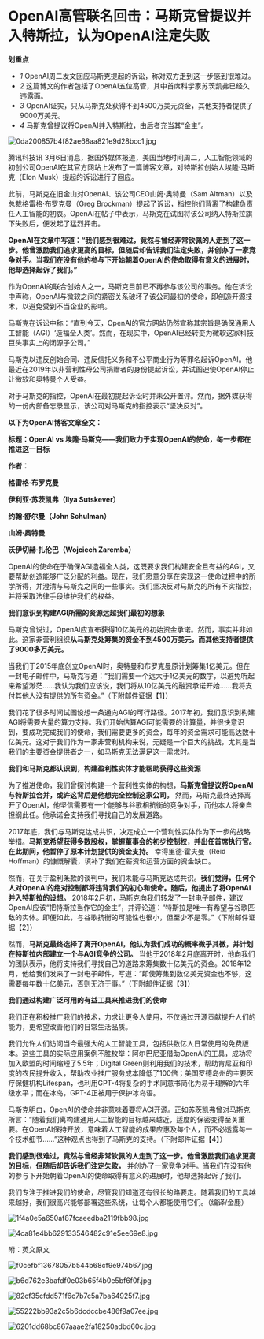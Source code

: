 # OpenAI高管联名回击：马斯克曾提议并入特斯拉，认为OpenAI注定失败

**划重点**

  * _1_ OpenAI周二发文回应马斯克提起的诉讼，称对双方走到这一步感到很难过。
  * _2_ 这篇博文的作者包括了OpenAI五位高管，其中首席科学家苏茨凯弗已经久违露面。
  * _3_ OpenAI证实，只从马斯克处获得不到4500万美元资金，其他支持者提供了9000万美元。
  * _4_ 马斯克曾提议将OpenAI并入特斯拉，由后者充当其“金主”。

![0da200857b4f82ae68aa821e9d28bcc1.jpg](https://raw.githubusercontent.com/qqhsx/qqnews_image/main/2024/03/06/OpenAI高管联名回击：马斯克曾提议并入特斯拉，认为OpenAI注定失败/0da200857b4f82ae68aa821e9d28bcc1.jpg)

腾讯科技讯
3月6日消息，据国外媒体报道，美国当地时间周二，人工智能领域的初创公司OpenAI在其官方网站上发布了一篇博客文章，对特斯拉创始人埃隆·马斯克（Elon
Musk）提起的诉讼进行了回应。

此前，马斯克在旧金山对OpenAI、该公司CEO山姆·奥特曼（Sam Altman）以及总裁格雷格·布罗克曼（Greg
Brockman）提起了诉讼，指控他们背离了构建负责任人工智能的初衷。OpenAI在帖子中表示，马斯克在试图将该公司纳入特斯拉旗下失败后，便发起了猛烈抨击。

**OpenAI在文章中写道：“我们感到很难过，竟然与曾经非常钦佩的人走到了这一步。他曾激励我们追求更高的目标，但随后却告诉我们注定失败，并创办了一家竞争对手。当我们在没有他的参与下开始朝着OpenAI的使命取得有意义的进展时，他却选择起诉了我们。”**

作为OpenAI的联合创始人之一，马斯克目前已不再参与该公司的事务。他在诉讼中声称，OpenAI与微软之间的紧密关系破坏了该公司最初的使命，即创造开源技术，以避免受到不当企业的影响。

马斯克在诉讼中称：“直到今天，OpenAI的官方网站仍然宣称其宗旨是确保通用人工智能（AGI）‘造福全人类’。然而，在现实中，OpenAI已经转变为微软这家科技巨头事实上的闭源子公司。”

马斯克以违反创始合同、违反信托义务和不公平商业行为等罪名起诉OpenAI。他最近在2019年以非营利性母公司捐赠者的身份提起诉讼，并试图迫使OpenAI停止让微软和奥特曼个人受益。

对于马斯克的指控，OpenAI在最初提起诉讼时并未公开置评。然而，据外媒获得的一份内部备忘录显示，该公司对马斯克的指控表示“坚决反对”。

**以下为OpenAI博客文章全文：**

**标题：OpenAI vs 埃隆·马斯克——我们致力于实现OpenAI的使命，每一步都在推进这一目标**

**作者：**

**格雷格·布罗克曼**

**伊利亚·苏茨凯弗（Ilya Sutskever）**

**约翰·舒尔曼（John Schulman）**

**山姆·奥特曼**

**沃伊切赫·扎伦巴（Wojciech Zaremba）**

OpenAI的使命在于确保AGI造福全人类，这既要求我们构建安全且有益的AGI，又要帮助创造能够广泛分配的利益。现在，我们愿意分享在实现这一使命过程中的所学所得，并澄清与马斯克之间的一些事实。我们坚决反对马斯克的所有不实指控，并将采取法律手段维护我们的权益。

**我们意识到构建AGI所需的资源远超我们最初的想象**

马斯克曾说过，OpenAI应宣布获得10亿美元的初始资金承诺。然而，事实并非如此。这家非营利组织**从马斯克处筹集的资金不到4500万美元，而其他支持者提供了9000多万美元。**

当我们于2015年底创立OpenAI时，奥特曼和布罗克曼原计划筹集1亿美元。但在一封电子邮件中，马斯克写道：“我们需要一个远大于1亿美元的数字，以避免听起来希望渺茫……我认为我们应该说，我们将从10亿美元的融资承诺开始……我将支付其他人没有提供的所有资金。”（下附邮件证据【1】）

我们花了很多时间试图设想一条通向AGI的可行路径。2017年初，我们意识到构建AGI将需要大量的算力支持。我们开始估算AGI可能需要的计算量，并很快意识到，要成功完成我们的使命，我们需要更多的资金，每年的资金需求可能高达数十亿美元。这对于我们作为一家非营利机构来说，无疑是一个巨大的挑战，尤其是当我们的主要资金提供者之一，如马斯克无法满足这一需求时。

**我们和马斯克都认识到，构建盈利性实体才能帮助获得这些资源**

为了推进使命，我们曾探讨构建一个营利性实体的构想，**马斯克曾提议将OpenAI与特斯拉合并，或许这背后是他想完全控制这家公司。**
然而，马斯克最终选择离开了OpenAI，他坚信需要有一个能够与谷歌相抗衡的竞争对手，而他本人将亲自担纲此任。他承诺会支持我们寻找自己的发展道路。

2017年底，我们与马斯克达成共识，决定成立一个营利性实体作为下一步的战略举措。**马斯克希望获得多数股权，掌握董事会的初步控制权，并出任首席执行官。在此期间，他暂停了原本计划提供的资金支持。**
幸得里德·霍夫曼（Reid Hoffman）的慷慨解囊，填补了我们在薪资和运营方面的资金缺口。

然而，在关于盈利条款的谈判中，我们未能与马斯克达成共识。**我们觉得，任何个人对OpenAI的绝对控制都将违背我们的初心和使命。随后，他提出了将OpenAI并入特斯拉的设想。**
2018年2月初，马斯克向我们转发了一封电子邮件，建议OpenAI应该“把特斯拉当作它的金主”，并评论道：“特斯拉是唯一有希望与谷歌匹敌的实体。即便如此，与谷歌抗衡的可能性也很小，但至少不是零。”（下附邮件证据【2】）

然而，**马斯克最终选择了离开OpenAI，他认为我们成功的概率微乎其微，并计划在特斯拉内部建立一个与AGI竞争的公司。**
当他于2018年2月底离开时，他向我们的团队表示，他将支持我们寻找自己的道路来筹集数十亿美元的资金。2018年12月，他给我们发来了一封电子邮件，写道：“即使筹集到数亿美元资金也不够，这需要每年数十亿美元，否则无济于事。”（下附邮件证据【3】）

**我们通过构建广泛可用的有益工具来推进我们的使命**

我们正在积极推广我们的技术，力求让更多人使用，不仅通过开源贡献提升人们的能力，更希望改善他们的日常生活品质。

我们允许人们访问当今最强大的人工智能工具，包括供数亿人日常使用的免费版本。这些工具的实际应用案例不胜枚举：阿尔巴尼亚借助OpenAI的工具，成功将加入欧盟的时间缩短了5.5年；Digital
Green则利用我们的技术，帮助肯尼亚和印度的农民提升收入，帮助农业推广服务成本降低了100倍；美国罗德岛州的主要医疗保健机构Lifespan，也利用GPT-4将复杂的手术同意书简化为易于理解的六年级水平；而在冰岛，GPT-4正被用于保护冰岛语。

马斯克明白，OpenAI的使命并非意味着要将AGI开源。正如苏茨凯弗曾对马斯克所言：“随着我们离构建通用人工智能的目标越来越近，适度的保密变得至关重要。在OpenAI保持开放，意味着人工智能的成果应惠及每个人，而不必透露每一个技术细节……”这种观点也得到了马斯克的支持。（下附邮件证据【4】）

**我们感到很难过，竟然与曾经非常钦佩的人走到了这一步。他曾激励我们追求更高的目标，但随后却告诉我们注定失败，**
并创办了一家竞争对手。当我们在没有他的参与下开始朝着OpenAI的使命取得有意义的进展时，他却选择起诉了我们。

我们专注于推进我们的使命，尽管我们知道还有很长的路要走。随着我们的工具越来越好，我们很高兴能够部署这些系统，让每个人都能使用它们。（编译/金鹿）

![1f4a0e5a650af87fcaeedba2119fbb98.jpg](https://raw.githubusercontent.com/qqhsx/qqnews_image/main/2024/03/06/OpenAI高管联名回击：马斯克曾提议并入特斯拉，认为OpenAI注定失败/1f4a0e5a650af87fcaeedba2119fbb98.jpg)

![4ca81e4bb629133546482c91e5ee69e8.jpg](https://raw.githubusercontent.com/qqhsx/qqnews_image/main/2024/03/06/OpenAI高管联名回击：马斯克曾提议并入特斯拉，认为OpenAI注定失败/4ca81e4bb629133546482c91e5ee69e8.jpg)

附：英文原文

![f0cefbf13678057b544b68cf9e974b67.jpg](https://raw.githubusercontent.com/qqhsx/qqnews_image/main/2024/03/06/OpenAI高管联名回击：马斯克曾提议并入特斯拉，认为OpenAI注定失败/f0cefbf13678057b544b68cf9e974b67.jpg)

![b6d762e3bafdf0e03b65f4b0e5bf6f0f.jpg](https://raw.githubusercontent.com/qqhsx/qqnews_image/main/2024/03/06/OpenAI高管联名回击：马斯克曾提议并入特斯拉，认为OpenAI注定失败/b6d762e3bafdf0e03b65f4b0e5bf6f0f.jpg)

![82cf35cfdd571f6c7b7c5a7ba64925f7.jpg](https://raw.githubusercontent.com/qqhsx/qqnews_image/main/2024/03/06/OpenAI高管联名回击：马斯克曾提议并入特斯拉，认为OpenAI注定失败/82cf35cfdd571f6c7b7c5a7ba64925f7.jpg)

![55222bb93a2c5b6dcdccbe486f9a07ee.jpg](https://raw.githubusercontent.com/qqhsx/qqnews_image/main/2024/03/06/OpenAI高管联名回击：马斯克曾提议并入特斯拉，认为OpenAI注定失败/55222bb93a2c5b6dcdccbe486f9a07ee.jpg)

![6201dd68bc867aaae2fa18250adbd60c.jpg](https://raw.githubusercontent.com/qqhsx/qqnews_image/main/2024/03/06/OpenAI高管联名回击：马斯克曾提议并入特斯拉，认为OpenAI注定失败/6201dd68bc867aaae2fa18250adbd60c.jpg)

